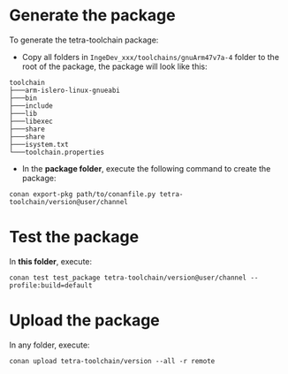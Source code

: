 # Generate the package

To generate the tetra-toolchain package:

* Copy all folders in `IngeDev_xxx/toolchains/gnuArm47v7a-4` folder to the root of the package, the package will look like this:

```
toolchain
├───arm-islero-linux-gnueabi
├───bin
├───include
├───lib
├───libexec
├───share
├───share
├───isystem.txt
└───toolchain.properties
```

* In the **package folder**, execute the following command to create the package:

```
conan export-pkg path/to/conanfile.py tetra-toolchain/version@user/channel
```

# Test the package

In **this folder**, execute:

```
conan test test_package tetra-toolchain/version@user/channel --profile:build=default
```

# Upload the package

In any folder, execute:

```
conan upload tetra-toolchain/version --all -r remote
```
